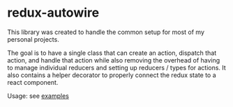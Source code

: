 # redux-autowire

This library was created to handle the common setup for most of my personal projects.

The goal is to have a single class that can create an action, dispatch that action, and handle that action while also removing the overhead of having to manage individual reducers and setting up reducers / types for actions. It also contains a helper decorator to properly connect the redux state to a react component.

Usage: see [examples](./example/)
